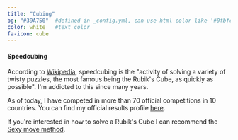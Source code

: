 ```yaml
---
title: "Cubing"
bg: "#39A750"  #defined in _config.yml, can use html color like '#0fbfcf'
color: white   #text color
fa-icon: cube
---
```


#### Speedcubing

According to <a href="https://en.wikipedia.org/wiki/Speedcubing">Wikipedia</a>, speedcubing is the "activity of solving a variety of twisty puzzles, the most famous being the Rubik's Cube, as quickly as possible". I'm addicted to this since many years.

As of today, I have competed in more than 70 official competitions in 10 countries. You can find my official results profile <a href="https://www.worldcubeassociation.org/results/p.php?i=2009OHRN01">here</a>.<br/>

If you're interested in how to solve a Rubik's Cube I can recommend the <a href="http://cube.crider.co.uk/beginner.php">Sexy move method</a>.

